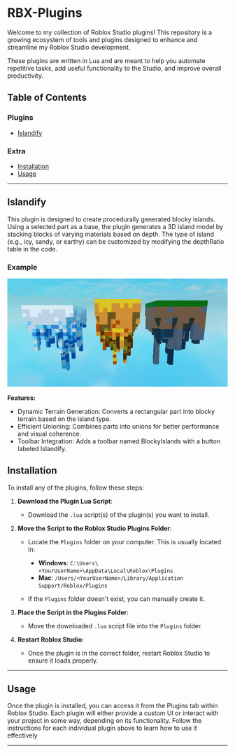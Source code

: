 # RBX-Plugins

Welcome to my collection of Roblox Studio plugins! This repository is a growing ecosystem of tools and plugins designed to enhance and streamline my Roblox Studio development.

These plugins are written in Lua and are meant to help you automate repetitive tasks, add useful functionality to the Studio, and improve overall productivity.

## Table of Contents

### Plugins

- [Islandify](#islandify)

### Extra

- [Installation](#installation)
- [Usage](#usage)


---


## Islandify

This plugin is designed to create procedurally generated blocky islands. Using a selected part as a base, the plugin generates a 3D island model by stacking blocks of varying materials based on depth. The type of island (e.g., icy, sandy, or earthy) can be customized by modifying the depthRatio table in the code. 

### Example
<img src="https://github.com/xavierhampton/RBX-Plugins/blob/main/examples/IslandExamples.png">


**Features:**
- Dynamic Terrain Generation: Converts a rectangular part into blocky terrain based on the island type.
- Efficient Unioning: Combines parts into unions for better performance and visual coherence.
- Toolbar Integration: Adds a toolbar named BlockyIslands with a button labeled Islandify.

## Installation

To install any of the plugins, follow these steps:

1. **Download the Plugin Lua Script**:
   - Download the `.lua` script(s) of the plugin(s) you want to install.

2. **Move the Script to the Roblox Studio Plugins Folder**:
   - Locate the `Plugins` folder on your computer. This is usually located in:
     - **Windows**: `C:\Users\<YourUserName>\AppData\Local\Roblox\Plugins`
     - **Mac**: `/Users/<YourUserName>/Library/Application Support/Roblox/Plugins`
   
   - If the `Plugins` folder doesn't exist, you can manually create it.

3. **Place the Script in the Plugins Folder**:
   - Move the downloaded `.lua` script file into the `Plugins` folder.

4. **Restart Roblox Studio**:
   - Once the plugin is in the correct folder, restart Roblox Studio to ensure it loads properly.
---

## Usage

Once the plugin is installed, you can access it from the Plugins tab within Roblox Studio. Each plugin will either provide a custom UI or interact with your project in some way, depending on its functionality. Follow the instructions for each individual plugin above to learn how to use it effectively

---

